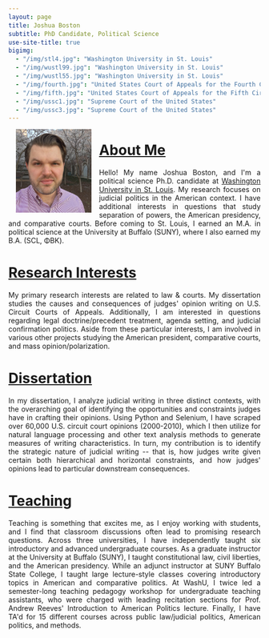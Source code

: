 ```yaml
---
layout: page
title: Joshua Boston
subtitle: PhD Candidate, Political Science
use-site-title: true
bigimg:
  - "/img/stl4.jpg": "Washington University in St. Louis"
  - "/img/wustl99.jpg": "Washington University in St. Louis"
  - "/img/wustl55.jpg": "Washington University in St. Louis"
  - "/img/fourth.jpg": "United States Court of Appeals for the Fourth Circuit"
  - "/img/fifth.jpg": "United States Court of Appeals for the Fifth Circuit"
  - "/img/ussc1.jpg": "Supreme Court of the United States"
  - "/img/ussc3.jpg": "Supreme Court of the United States"
---
```



<p><img align="left" style="padding: 0 15px; width: 30%; height: 30%" src="img/2018-04-16 18.19.26 small.jpg"></p>
<p style="margin-top: 20px;"> </p>

# [About Me](https://www.joshuaboston.com/aboutme/)

<p align="justify">Hello! My name Joshua Boston, and I'm a political science Ph.D. candidate at <a href="http://polisci.wustl.edu/" target="_blank">Washington University in St. Louis</a>. My research focuses on judicial politics in the American context. I have additional interests in questions that study separation of powers, the American presidency, and comparative courts. Before coming to St. Louis, I earned an M.A. in political science at the University at Buffalo (SUNY), where I also earned my B.A. (SCL, ΦΒΚ).</p>
  
# [Research Interests](https://www.joshuaboston.com/research/) 

<p align="justify">My primary research interests are related to law & courts. My dissertation studies the causes and consequences of judges' opinion writing on U.S. Circuit Courts of Appeals. Additionally, I am interested in questions regarding legal doctrine/precedent treatment, agenda setting, and judicial confirmation politics. Aside from these particular interests, I am involved in various other projects studying the American president, comparative courts, and mass opinion/polarization.</p>
  
# [Dissertation](https://www.joshuaboston.com/dissertation/)

<p align="justify">In my dissertation, I analyze judicial writing in three distinct contexts, with the overarching goal of identifying the opportunities and constraints judges have in crafting their opinions. Using Python and Selenium, I have scraped over 60,000 U.S. circuit court opinions (2000-2010), which I then utilize for natural language processing and other text analysis methods to generate measures of writing characteristics. In turn, my contribution is to identify the strategic nature of judicial writing -- that is, how judges write given certain both hierarchical and horizontal constraints, and how judges' opinions lead to particular downstream consequences.</p>

# [Teaching](https://www.joshuaboston.com/teaching//)
  
<p align="justify">Teaching is something that excites me, as I enjoy working with students, and I find that classroom discussions often lead to promising research questions. Across three universities, I have independently taught six introductory and advanced undergraduate courses. As a graduate instructor at the University at Buffalo (SUNY), I taught constitutional law, civil liberties, and the American presidency. While an adjunct instructor at SUNY Buffalo State College, I taught large lecture-style classes covering introductory topics in American and comparative politics. At WashU, I twice led a semester-long teaching pedagogy workshop for undergraduate teaching assistants, who were charged with leading recitation sections for Prof. Andrew Reeves' Introduction to American Politics lecture. Finally, I have TA'd for 15 different courses across public law/judicial politics, American politics, and methods.</p>


